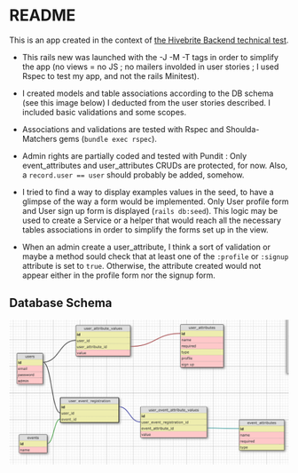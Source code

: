 # README

This is an app created in the context of [the Hivebrite Backend technical test](https://github.com/Hivebrite/hivebrite_backend_test).

* This rails new was launched with the -J -M -T tags in order to simplify the app (no views = no JS ; no mailers involded in user stories ; I used Rspec to test my app, and not the rails Minitest).

* I created models and table associations according to the DB schema (see this image below) I deducted from the user stories described. I included basic validations and some scopes.

* Associations and validations are tested with Rspec and Shoulda-Matchers gems (``bundle exec rspec``).

* Admin rights are partially coded and tested with Pundit : Only event_attributes and user_attributes CRUDs are protected, for now. Also, a ``record.user == user`` should probably be added, somehow.

* I tried to find a way to display examples values in the seed, to have a glimpse of the way a form would be implemented. Only User profile form and User sign up form is displayed (``rails db:seed``). This logic may be used to create a Service or a helper that would reach all the necessary tables associations in order to simplify the forms set up in the view.

* When an admin create a user_attribute, I think a sort of validation or maybe a method sould check that at least one of the ``:profile`` or ``:signup`` attribute is set to ``true``. Otherwise, the attribute created would not appear either in the profile form nor the signup form.


## Database Schema
![gif](app/assets/images/DB_Schema.png)
